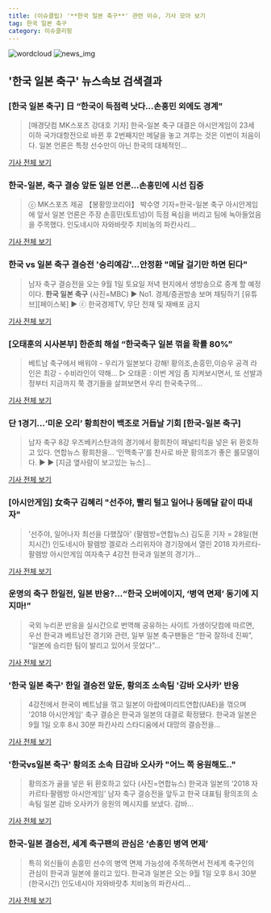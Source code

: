 ```yaml
---
title: (이슈클립) '**한국 일본 축구**' 관련 이슈, 기사 모아 보기
tag: 한국 일본 축구
category: 이슈클리핑
---
```

![wordcloud](https://s3.ap-northeast-2.amazonaws.com/lyrics101-wordcloud/2018-08-30-1535617539.png)
![news_img](https://user-images.githubusercontent.com/42597476/44507050-1206f400-a6e4-11e8-8d98-7ffbfebb353f.png)
## **'**한국 일본 축구**'** 뉴스속보 검색결과
### [**한국 일본 축구**] 日 “한국이 득점력 낫다…손흥민 외에도 경계”

>[매경닷컴 MK스포츠 강대호 기자] 한국-일본 축구 대결은 아시안게임이 23세 이하 국가대항전으로 바뀐 후 2번째지만 메달을 놓고 겨루는 것은 이번이 처음이다. 일본 언론은 특정 선수만이 아닌 한국의 대체적인...

<a href="http://sports.mk.co.kr/view.php?year=2018&no=546266" target="_blank">기사 전체 보기</a>

### 한국-일본, 축구 결승 앞둔 일본 언론…손흥민에 시선 집중

>ⓒ MK스포츠 제공 【봉황망코리아】 박수영 기자=한국-일본 축구 아시안게임에 앞서 일본 언론은 주장 손흥민(토트넘)이 득점 욕심을 버리고 팀에 녹아들었음을 주목했다. 인도네시아 자와바랏주 치비농의 파칸사리...

<a href="http://chinafocus.co.kr/view.php?no=24295" target="_blank">기사 전체 보기</a>

### 한국 vs 일본 축구 결승전 '승리예감'…안정환 "메달 걸기만 하면 된다"

>남자 축구 결승전을 오는 9월 1일 토요일 저녁 현지에서 생방송으로 중계 할 예정이다. **한국 일본 축구** (사진=MBC) ▶ No1. 경제/증권방송 보며 채팅하기 [유튜브][페이스북] ▶ ⓒ 한국경제TV, 무단 전재 및 재배포 금지

<a href="http://news.wowtv.co.kr/NewsCenter/News/Read?articleId=A201808300344&t=NN" target="_blank">기사 전체 보기</a>

### [오태훈의 시사본부] 한준희 해설 “한국축구 일본 꺾을 확률 80%”

>베트남 축구에서 배워야 - 우리가 일본보다 강해! 황의조,손흥민,이승우 공격 라인은 최강 - 수비라인이 약해... ▷ 오태훈 : 이번 게임 좀 지켜보시면서, 또 선발과정부터 지금까지 쭉 경기들을 살펴보면서 우리 한국축구의...

<a href="http://news.kbs.co.kr/news/view.do?ncd=4031726&ref=A" target="_blank">기사 전체 보기</a>

### 단 1경기…‘미운 오리’ 황희찬이 백조로 거듭날 기회 [한국-일본 축구]

>남자 축구 8강 우즈베키스탄과의 경기에서 황희찬이 패널티킥을 넣은 뒤 환호하고 있다. 연합뉴스 황희찬을... ‘인맥축구’를 찬사로 바꾼 황의조가 좋은 롤모델이다. ▶ ▶ [지금 옆사람이 보고있는 뉴스]...

<a href="http://sports.khan.co.kr/news/sk_index.html?art_id=201808301642003&sec_id=520101&pt=nv" target="_blank">기사 전체 보기</a>

### [아시안게임] 女축구 김혜리 "선주야, 빨리 털고 일어나 동메달 같이 따내자"

>'선주야, 일어나자 최선을 다했잖아' (팔렘방=연합뉴스) 김도훈 기자 = 28일(현지시간) 인도네시아 팔렘방 겔로라 스리위자야 경기장에서 열린 2018 자카르타-팔렘방 아시안게임 여자축구 4강전 한국과 일본의 경기가...

<a href="http://app.yonhapnews.co.kr/YNA/Basic/SNS/r.aspx?c=AKR20180830150800007&did=1195m" target="_blank">기사 전체 보기</a>

### 운명의 축구 한일전, 일본 반응?…“한국 오버에이지, ‘병역 면제’ 동기에 지지마!”

>국외 누리꾼 반응을 실시간으로 번역해 공유하는 사이트 가생이닷컴에 따르면, 우선 한국과 베트남전 경기와 관련, 일부 일본 축구팬들은 “한국 잘하네 진짜”, “일본에 승리한 팀이 발리고 있어서 웃었다”...

<a href="http://news.donga.com/3/all/20180830/91744908/2" target="_blank">기사 전체 보기</a>

### '**한국 일본 축구**' 한일 결승전 앞둔, 황의조 소속팀 '감바 오사카' 반응

>4강전에서 한국이 베트남을 꺾고 일본이 아랍에미리트연합(UAE)을 꺾으며 '2018 아시안게임' 축구 결승은 한국과 일본의 대결로 확정됐다. 한국과 일본은 9월 1일 오후 8시 30분 파칸사리 스타디움에서 대망의 결승전을...

<a href="http://news.imaeil.com/Sports/2018083010130689130" target="_blank">기사 전체 보기</a>

### '한국vs일본 축구' 황의조 소속 日감바 오사카 "어느 쪽 응원해도.."

>황의조가 골을 넣은 뒤 환호하고 있다 (사진=연합뉴스) 한국과 일본의 ‘2018 자카르타·팔렘방 아시안게임’ 남자 축구 결승전을 앞두고 한국 대표팀 황의조의 소속팀 일본 감바 오사카가 응원의 메시지를 보냈다. 감바...

<a href="http://starin.edaily.co.kr/news/newspath.asp?newsid=02066406619312568" target="_blank">기사 전체 보기</a>

### 한국-일본 결승전, 세계 축구팬의 관심은 ‘손흥민 병역 면제’

>특히 외신들이 손흥민 선수의 병역 면제 가능성에 주목하면서 전세계 축구인의 관심이 한국과 일본에 쏠리고 있다. 한국과 일본은 오는 9월 1일 오후 8시 30분(한국시간) 인도네시아 자와바랏추 치비농의 파칸사리...

<a href="http://www.sedaily.com/NewsView/1S3K8GYTBO" target="_blank">기사 전체 보기</a>


